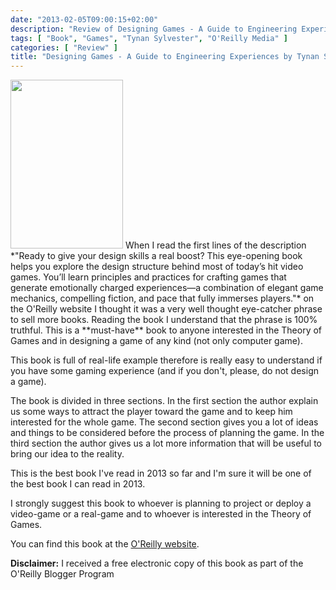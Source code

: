 ```yaml
---
date: "2013-02-05T09:00:15+02:00"
description: "Review of Designing Games - A Guide to Engineering Experiences by Tynan Sylvester (O'Reilly Media)"
tags: [ "Book", "Games", "Tynan Sylvester", "O'Reilly Media" ]
categories: [ "Review" ]
title: "Designing Games - A Guide to Engineering Experiences by Tynan Sylvester (O'Reilly Media)"
---
```

<img class="alignleft" alt="" src="http://akamaicovers.oreilly.com/images/9781449337933/cat.gif" width="180" height="270" />
When I read the first lines of the description *"Ready to give your design skills a real boost? This eye-opening book helps you explore the design structure behind most of today’s hit video games. You’ll learn principles and practices for crafting games that generate emotionally charged experiences—a combination of elegant game mechanics, compelling fiction, and pace that fully immerses players."* on the O'Reilly website I thought it was a very well thought eye-catcher phrase to sell more books. Reading the book I understand that the phrase is 100% truthful.
This is a **must-have** book to anyone interested in the Theory of Games and in designing a game of any kind (not only computer game).

This book is full of real-life example therefore is really easy to understand if you have some gaming experience (and if you don't, please, do not design a game).

The book is divided in three sections. In the first section the author explain us some ways to attract the player toward the game and to keep him interested for the whole game. The second section gives you a lot of ideas and things to be considered before the process of planning the game. In the third section the author gives us a lot more information that will be useful to bring our idea to the reality.

This is the best book I've read in 2013 so far and I'm sure it will be one of the best book I can read in 2013.

I strongly suggest this book to whoever is planning to project or deploy a video-game or a real-game and to whoever is interested in the Theory of Games.

You can find this book at the <a href="http://shop.oreilly.com/product/0636920026624.do">O'Reilly website</a>.

**Disclaimer:** I received a free electronic copy of this book as part of the O'Reilly Blogger Program
